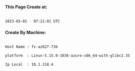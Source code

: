 
   
#### This Page Create at:

```bash

2023-05-02 - 07:21:01 UTC

```

#### Create By Machine:

```bash

Host Name : fv-az627-736

platform  : Linux-5.15.0-1036-azure-x86_64-with-glibc2.35

Ip Local  : 10.1.118.4

```

